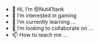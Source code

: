 - 👋 Hi, I’m @Nut41tank
- 👀 I’m interested in gaming
- 🌱 I’m currently learning ...
- 💞️ I’m looking to collaborate on ...
- 📫 How to reach me ...

<!---
Nut41tank/Nut41tank is a ✨ special ✨ repository because its `README.md` (this file) appears on your GitHub profile.
You can click the Preview link to take a look at your changes.
--->
